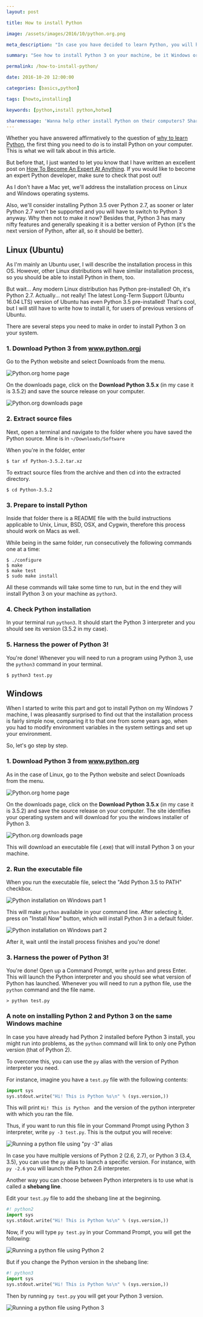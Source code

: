 ```yaml
---
layout: post

title: How to install Python

image: /assets/images/2016/10/python.org.png

meta_description: "In case you have decided to learn Python, you will have to install it first. The installation process depends on your operating system, but today it is pretty simple and straightforward to install Python on your machine."

summary: "See how to install Python 3 on your machine, be it Windows or Linux. Today the installation process is quite simplified, with few steps to make until having Python on your machine."

permalink: /how-to-install-python/

date: 2016-10-20 12:00:00

categories: [basics,python]

tags: [howto,installing]

keywords: [python,install python,hotwo]

sharemessage: 'Wanna help other install Python on their computers? Share this article!'
---
```


Whether you have answered affirmatively to the question of [why to learn Python](/why-to-learn-python), the first thing you need to do is to install Python on your computer. This is what we will talk about in this article.

But before that, I just wanted to let you know that I have written an excellent post on [How To Become An Expert At Anything](https://iuliangulea.com/blog/the-path-toward-mastery-how-to-become-an-expert/). If you would like to become an expert Python developer, make sure to check that post out!

As I don't have a Mac yet, we'll address the installation process on Linux and Windows operating systems.

Also, we'll consider installing Python 3.5 over Python 2.7, as sooner or later Python 2.7 won't be supported and you will have to switch to Python 3 anyway. Why then not to make it now? Besides that, Python 3 has many nifty features and generally speaking it is a better version of Python (it's the next version of Python, after all, so it should be better).

## Linux (Ubuntu)

As I'm mainly an Ubuntu user, I will describe the installation process in this OS. However, other Linux distributions will have similar installation process, so you should be able to install Python in them, too.

But wait... Any modern Linux distribution has Python pre-installed! Oh, it's Python 2.7. Actually... not really! The latest Long-Term Support (Ubuntu 16.04 LTS) version of Ubuntu has even Python 3.5 pre-installed! That's cool, but I will still have to write how to install it, for users of previous versions of Ubuntu.

There are several steps you need to make in order to install Python 3 on your system.

### 1. Download Python 3 from www.python.orgj

Go to the Python website and select Downloads from the menu.

![Python.org home page](/assets/images/2016/10/python.org.png)

On the downloads page, click on the **Download Python 3.5.x** (in my case it is 3.5.2) and save the source release on your computer.

![Python.org downloads page](/assets/images/2016/10/python.org-downloads-page.png)

### 2. Extract source files

Next, open a terminal and navigate to the folder where you have saved the Python source. Mine is in `~/Downloads/Software`

When you're in the folder, enter

```shell
$ tar xf Python-3.5.2.tar.xz
```

To extract source files from the archive and then cd into the extracted directory.

```shell
$ cd Python-3.5.2
```

### 3. Prepare to install Python

Inside that folder there is a README file with the build instructions applicable to Unix, Linux, BSD, OSX, and Cygwin, therefore this process should work on Macs as well.

While being in the same folder, run consecutively the following commands one at a time:

```shell
$ ./configure
$ make
$ make test
$ sudo make install
```

All these commands will take some time to run, but in the end they will install Python 3 on your machine as `python3`.

### 4. Check Python installation

In your terminal run `python3`. It should start the Python 3 interpreter and you should see its version (3.5.2 in my case).

### 5. Harness the power of Python 3!

You're done! Whenever you will need to run a program using Python 3, use the `python3` command in your terminal.

```shell
$ python3 test.py
```

## Windows

When I started to write this part and got to install Python on my Windows 7 machine, I was pleasantly surprised to find out that the installation process is fairly simple now, comparing it to that one from some years ago, when you had to modify environment variables in the system settings and set up your environment. 

So, let's go step by step.

### 1. Download Python 3 from www.python.org

As in the case of Linux, go to the Python website and select Downloads from the menu.

![Python.org home page](/assets/images/2016/10/python.org.png)

On the downloads page, click on the **Download Python 3.5.x** (in my case it is 3.5.2) and save the source release on your computer. The site identifies your operating system and will download for you the windows installer of Python 3.

![Python.org downloads page](/assets/images/2016/10/python.org-downloads-page.png)

This will download an executable file (.exe) that will install Python 3 on your machine.

### 2. Run the executable file

When you run the executable file, select the "Add Python 3.5 to PATH" checkbox. 

![Python installation on Windows part 1](/assets/images/2016/10/python-install-1.png)

This will make `python` available in your command line. After selecting it, press on "Install Now" button, which will install Python 3 in a default folder.

![Python installation on Windows part 2](/assets/images/2016/10/python-install-2.png)

After it, wait until the install process finishes and you're done!

### 3. Harness the power of Python 3!

You're done! Open up a Command Prompt, write `python` and press Enter. This will launch the Python interpreter and you should see what version of Python has launched. Whenever you will need to run a python file, use the `python` command and the file name.

```shell
> python test.py
```

### A note on installing Python 2 and Python 3 on the same Windows machine

In case you have already had Python 2 installed before Python 3 install, you might run into problems, as the `python` command will link to only one Python version (that of Python 2).

To overcome this, you can use the `py` alias with the version of Python interpreter you need.

For instance, imagine you have a `test.py` file with the following contents:

```python
import sys
sys.stdout.write("Hi! This is Python %s\n" % (sys.version,))
```

This will print `Hi! This is Python ` and the version of the python interpreter with which you ran the file.

Thus, if you want to run this file in your Command Prompt using Python 3 interpreter, write `py -3 test.py`. This is the output you will receive:

![Running a python file using "py -3" alias](/assets/images/2016/10/py-3-test.png)

In case you have multiple versions of Python 2 (2.6, 2.7), or Python 3 (3.4, 3.5), you can use the `py` alias to launch a specific version. For instance, with `py -2.6` you will launch the Python 2.6 interpreter.

Another way you can choose between Python interpreters is to use what is called a **shebang line**.

Edit your `test.py` file to add the shebang line at the beginning.

```python
#! python2
import sys
sys.stdout.write("Hi! This is Python %s\n" % (sys.version,))
```

Now, if you will type `py test.py` in your Command Prompt, you will get the following:

![Running a python file using Python 2](/assets/images/2016/10/python2-output.png)

But if you change the Python version in the shebang line:

```python
#! python3
import sys
sys.stdout.write("Hi! This is Python %s\n" % (sys.version,))
```

Then by running `py test.py` you will get your Python 3 version.

![Running a python file using Python 3](/assets/images/2016/10/python3-output.png)
